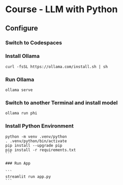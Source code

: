 # Course - LLM with Python


## Configure

### Switch to Codespaces

[](doc/img/01_codespaces.png)

### Install Ollama

```
curl -fsSL https://ollama.com/install.sh | sh
```

### Run Ollama

```
ollama serve
```

### Switch to another Terminal and install model

```
ollama run phi
```

### Install Python Environment

````
python -m venv .venv/python
. .venv/python/bin/activate
pip install --upgrade pip
pip install -r requirements.txt 
```

### Run App

```
streamlit run app.py
```
